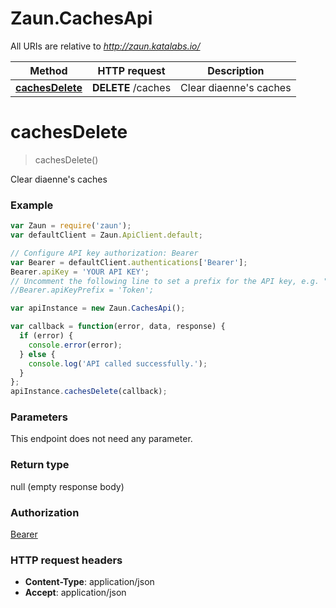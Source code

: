 # Zaun.CachesApi

All URIs are relative to *http://zaun.katalabs.io/*

Method | HTTP request | Description
------------- | ------------- | -------------
[**cachesDelete**](CachesApi.md#cachesDelete) | **DELETE** /caches | Clear diaenne&#39;s caches


<a name="cachesDelete"></a>
# **cachesDelete**
> cachesDelete()

Clear diaenne&#39;s caches

### Example
```javascript
var Zaun = require('zaun');
var defaultClient = Zaun.ApiClient.default;

// Configure API key authorization: Bearer
var Bearer = defaultClient.authentications['Bearer'];
Bearer.apiKey = 'YOUR API KEY';
// Uncomment the following line to set a prefix for the API key, e.g. "Token" (defaults to null)
//Bearer.apiKeyPrefix = 'Token';

var apiInstance = new Zaun.CachesApi();

var callback = function(error, data, response) {
  if (error) {
    console.error(error);
  } else {
    console.log('API called successfully.');
  }
};
apiInstance.cachesDelete(callback);
```

### Parameters
This endpoint does not need any parameter.

### Return type

null (empty response body)

### Authorization

[Bearer](../README.md#Bearer)

### HTTP request headers

 - **Content-Type**: application/json
 - **Accept**: application/json

